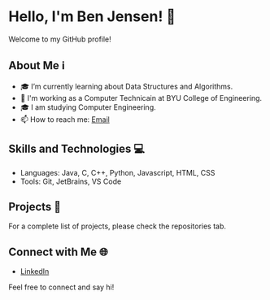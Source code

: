 # Hello, I'm Ben Jensen! 👋

Welcome to my GitHub profile!

## About Me ℹ️

- 🎓 I’m currently learning about Data Structures and Algorithms.
- 💼 I'm working as a Computer Technicain at BYU College of Engineering.
- 🎓 I am studying Computer Engineering.
- 📫 How to reach me: [Email](jenbensen17@gmail.com)

## Skills and Technologies 💻

- Languages: Java, C, C++, Python, Javascript, HTML, CSS
- Tools: Git, JetBrains, VS Code

## Projects 🚀

For a complete list of projects, please check the repositories tab.

## Connect with Me 🌐

- [LinkedIn](https://www.linkedin.com/in/benjamin-m-jensen)

Feel free to connect and say hi!
